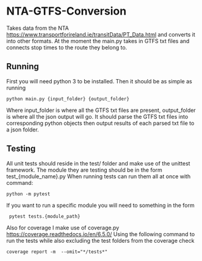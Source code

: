 # NTA-GTFS-Conversion

Takes data from the NTA https://www.transportforireland.ie/transitData/PT_Data.html and converts it into other formats. At the moment the main.py takes in GTFS txt files and connects
stop times to the route they belong to.

## Running

First you will need python 3 to be installed.
Then it should be as simple as running

```shell
python main.py {input_folder} {output_folder}
```

Where input_folder is where all the GTFS txt files are present,
output_folder is where all the json output will go.
It should parse the GTFS txt files into corresponding python objects
then output results of each parsed txt file to a json folder.

## Testing

All unit tests should reside in the test/ folder and make use of the unittest framework.
The module they are testing should be in the form test_{module_name}.py
When running tests can run them all at once with command:

```shell
python -m pytest
```

If you want to run a specific module you will need to something in the form

```shell
 pytest tests.{module_path}
```

Also for coverage I make use of coverage.py https://coverage.readthedocs.io/en/6.5.0/
Using the following command to run the tests while also excluding the test folders from the coverage check

```shell
coverage report -m  --omit="*/tests*"
```
